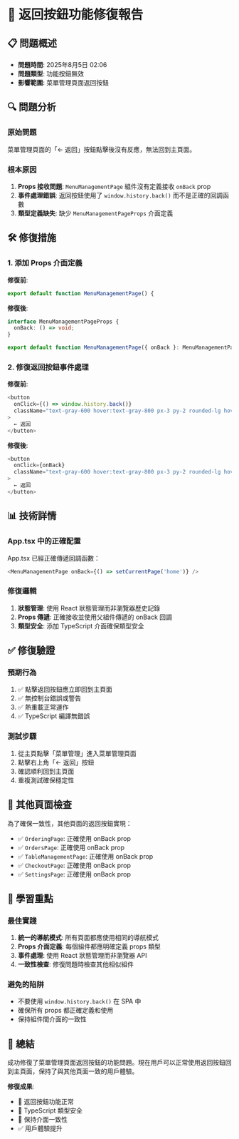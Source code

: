 # 🔧 返回按鈕功能修復報告

## 📋 問題概述
- **問題時間**: 2025年8月5日 02:06
- **問題類型**: 功能按鈕無效
- **影響範圍**: 菜單管理頁面返回按鈕

## 🔍 問題分析

### 原始問題
菜單管理頁面的「← 返回」按鈕點擊後沒有反應，無法回到主頁面。

### 根本原因
1. **Props 接收問題**: `MenuManagementPage` 組件沒有定義接收 `onBack` prop
2. **事件處理錯誤**: 返回按鈕使用了 `window.history.back()` 而不是正確的回調函數
3. **類型定義缺失**: 缺少 `MenuManagementPageProps` 介面定義

## 🛠️ 修復措施

### 1. 添加 Props 介面定義
**修復前**:
```typescript
export default function MenuManagementPage() {
```

**修復後**:
```typescript
interface MenuManagementPageProps {
  onBack: () => void;
}

export default function MenuManagementPage({ onBack }: MenuManagementPageProps) {
```

### 2. 修復返回按鈕事件處理
**修復前**:
```typescript
<button 
  onClick={() => window.history.back()}
  className="text-gray-600 hover:text-gray-800 px-3 py-2 rounded-lg hover:bg-gray-100 transition-colors"
>
  ← 返回
</button>
```

**修復後**:
```typescript
<button 
  onClick={onBack}
  className="text-gray-600 hover:text-gray-800 px-3 py-2 rounded-lg hover:bg-gray-100 transition-colors"
>
  ← 返回
</button>
```

## 📊 技術詳情

### App.tsx 中的正確配置
App.tsx 已經正確傳遞回調函數：
```typescript
<MenuManagementPage onBack={() => setCurrentPage('home')} />
```

### 修復邏輯
1. **狀態管理**: 使用 React 狀態管理而非瀏覽器歷史記錄
2. **Props 傳遞**: 正確接收並使用父組件傳遞的 onBack 回調
3. **類型安全**: 添加 TypeScript 介面確保類型安全

## ✅ 修復驗證

### 預期行為
1. ✅ 點擊返回按鈕應立即回到主頁面
2. ✅ 無控制台錯誤或警告
3. ✅ 熱重載正常運作
4. ✅ TypeScript 編譯無錯誤

### 測試步驟
1. 從主頁點擊「菜單管理」進入菜單管理頁面
2. 點擊右上角「← 返回」按鈕
3. 確認順利回到主頁面
4. 重複測試確保穩定性

## 🔄 其他頁面檢查

為了確保一致性，其他頁面的返回按鈕實現：
- ✅ `OrderingPage`: 正確使用 onBack prop
- ✅ `OrdersPage`: 正確使用 onBack prop  
- ✅ `TableManagementPage`: 正確使用 onBack prop
- ✅ `CheckoutPage`: 正確使用 onBack prop
- ✅ `SettingsPage`: 正確使用 onBack prop

## 📝 學習重點

### 最佳實踐
1. **統一的導航模式**: 所有頁面都應使用相同的導航模式
2. **Props 介面定義**: 每個組件都應明確定義 props 類型
3. **事件處理**: 使用 React 狀態管理而非瀏覽器 API
4. **一致性檢查**: 修復問題時檢查其他相似組件

### 避免的陷阱
- 不要使用 `window.history.back()` 在 SPA 中
- 確保所有 props 都正確定義和使用
- 保持組件間介面的一致性

## 🎯 總結

成功修復了菜單管理頁面返回按鈕的功能問題。現在用戶可以正常使用返回按鈕回到主頁面，保持了與其他頁面一致的用戶體驗。

**修復成果**:
- 🔧 返回按鈕功能正常
- 📝 TypeScript 類型安全
- 🎨 保持介面一致性
- ✅ 用戶體驗提升
